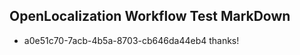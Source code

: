 ## OpenLocalization Workflow Test MarkDown
* a0e51c70-7acb-4b5a-8703-cb646da44eb4 
thanks!<!--HONumber=Feb16_HO4-->
